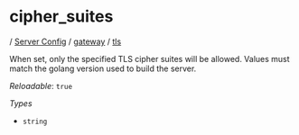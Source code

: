 # cipher_suites

/ [Server Config](/ref/config/index.md) / [gateway](/ref/config/gateway/index.md) / [tls](/ref/config/gateway/tls/index.md) 

When set, only the specified TLS cipher suites will be allowed. Values must match the golang version used to build the server.

*Reloadable*: `true`

*Types*

- `string`


